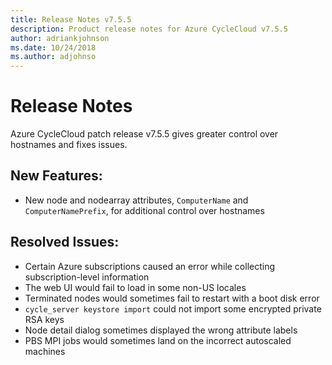 ```yaml
---
title: Release Notes v7.5.5
description: Product release notes for Azure CycleCloud v7.5.5
author: adriankjohnson
ms.date: 10/24/2018
ms.author: adjohnso
---
```


# Release Notes

Azure CycleCloud patch release v7.5.5 gives greater control over hostnames and fixes issues.

## New Features:
 * New node and nodearray attributes, `ComputerName` and `ComputerNamePrefix`, for additional control over hostnames

## Resolved Issues:
 * Certain Azure subscriptions caused an error while collecting subscription-level information
 * The web UI would fail to load in some non-US locales
 * Terminated nodes would sometimes fail to restart with a boot disk error
 * `cycle_server keystore import` could not import some encrypted private RSA keys
 * Node detail dialog sometimes displayed the wrong attribute labels
 * PBS MPI jobs would sometimes land on the incorrect autoscaled machines

